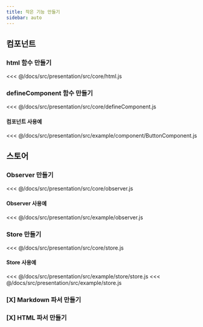 ```yaml
---
title: 작은 기능 만들기
sidebar: auto
---
```


## 컴포넌트
### html 함수 만들기

<<< @/docs/src/presentation/src/core/html.js

### defineComponent 함수 만들기

<<< @/docs/src/presentation/src/core/defineComponent.js

#### 컴포넌트 사용예

<<< @/docs/src/presentation/src/example/component/ButtonComponent.js

## 스토어
### Observer 만들기
<<< @/docs/src/presentation/src/core/observer.js

#### Observer 사용예
<<< @/docs/src/presentation/src/example/observer.js

### Store 만들기

<<< @/docs/src/presentation/src/core/store.js

#### Store 사용예
<<< @/docs/src/presentation/src/example/store/store.js
<<< @/docs/src/presentation/src/example/store.js

### [X] Markdown 파서 만들기
### [X] HTML 파서 만들기
